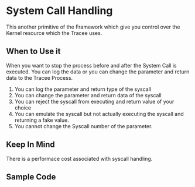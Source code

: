 # System Call Handling

This another primitive of the Framework which give you control over the Kernel resource which the Tracee uses. 

## When to Use it

When you want to stop the process before and after the System Call is executed. You can log the data or you can change the parameter and return data to the Tracee Process.
1. You can log the parameter and return type of the syscall
1. You can change the parameter and return data of the syscall
1. You can reject the syscall from executing and return value of your choice
1. You can emulate the syscall but not actually executing the syscall and returning a fake value.
1. You cannot change the Syscall number of the parameter.

## Keep In Mind

There is a performace cost associated with syscall handling.

## Sample Code

```CPP


```